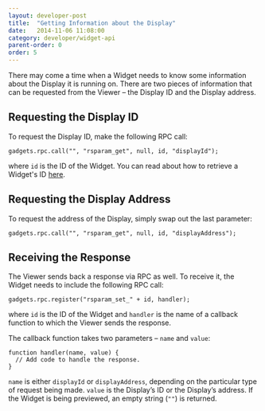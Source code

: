 ```yaml
---
layout: developer-post
title:  "Getting Information about the Display"
date:   2014-11-06 11:08:00
category: developer/widget-api
parent-order: 0
order: 5
---
```


There may come a time when a Widget needs to know some information about the Display it is running on. There are two pieces of information that can be requested from the Viewer – the Display ID and the Display address.

## Requesting the Display ID
To request the Display ID, make the following RPC call:

```
gadgets.rpc.call("", "rsparam_get", null, id, "displayId");
```

where `id` is the ID of the Widget. You can read about how to retrieve a Widget's ID [here]({{site.absoluteurl}}developer/widget-api/widget-parameters).

## Requesting the Display Address
To request the address of the Display, simply swap out the last parameter:

```
gadgets.rpc.call("", "rsparam_get", null, id, "displayAddress");
```

## Receiving the Response
The Viewer sends back a response via RPC as well. To receive it, the Widget needs to include the following RPC call:

```
gadgets.rpc.register("rsparam_set_" + id, handler);
```

where `id` is the ID of the Widget and `handler` is the name of a callback function to which the Viewer sends the response.

The callback function takes two parameters – `name` and `value`:

```
function handler(name, value) {
  // Add code to handle the response.
}
```

`name` is either `displayId` or `displayAddress`, depending on the particular type of request being made. `value` is the Display’s ID or the Display’s address. If the Widget is being previewed, an empty string (`""`) is returned.